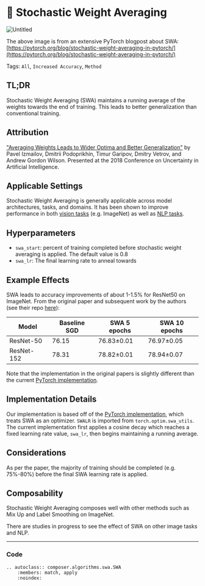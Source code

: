# 🧩 Stochastic Weight Averaging

![Untitled](https://storage.googleapis.com/docs.mosaicml.com/images/methods/swa.png)

The above image is from an extensive PyTorch blogpost about SWA:
[https://pytorch.org/blog/stochastic-weight-averaging-in-pytorch/](https://pytorch.org/blog/stochastic-weight-averaging-in-pytorch/)

Tags: `All`, `Increased Accuracy`, `Method`

## TL;DR

Stochastic Weight Averaging (SWA) maintains a running average of the weights towards the end of training. This leads to better generalization than conventional training.

## Attribution

["Averaging Weights Leads to Wider Optima and Better Generalization"](https://arxiv.org/abs/1803.05407) by Pavel Izmailov, Dmitrii Podoprikhin, Timur Garipov, Dmitry Vetrov, and Andrew Gordon Wilson. Presented at the 2018 Conference on Uncertainty in Artificial Intelligence.

## Applicable Settings

Stochastic Weight Averaging is generally applicable across model architectures, tasks, and domains. It has been shown to improve performance in both [vision tasks](https://arxiv.org/abs/1803.05407) (e.g. ImageNet) as well as [NLP tasks](https://arxiv.org/abs/1902.02476).

## Hyperparameters

- `swa_start`: percent of training completed before stochastic weight averaging is applied. The default value is 0.8
- `swa_lr`: The final learning rate to anneal towards

## Example Effects

SWA leads to accuracy improvements of about 1-1.5% for ResNet50 on ImageNet. From the original paper and subsequent work by the authors (see their repo [here](https://github.com/izmailovpavel/torch_swa_examples)):


| Model      | Baseline SGD | SWA 5 epochs | SWA 10 epochs |
|------------|--------------|--------------|---------------|
| ResNet-50  | 76.15        | 76.83±0.01   | 76.97±0.05    |
| ResNet-152 | 78.31        | 78.82±0.01   | 78.94±0.07    |


Note that the implementation in the original papers is slightly different than the current [PyTorch implementation](https://pytorch.org/blog/pytorch-1.6-now-includes-stochastic-weight-averaging/).

## Implementation Details

Our implementation is based off of the [PyTorch implementation](https://pytorch.org/blog/pytorch-1.6-now-includes-stochastic-weight-averaging/), which treats SWA as an optimizer.  `SWALR` is imported from `torch.optim.swa_utils`. The current implementation first applies a cosine decay which reaches a fixed learning rate value, `swa_lr`, then begins maintaining a running average.

## Considerations

As per the paper, the majority of training should be completed (e.g. 75%-80%) before the final SWA learning rate is applied.

## Composability

Stochastic Weight Averaging composes well with other methods such as Mix Up and Label Smoothing on ImageNet.

There are studies in progress to see the effect of SWA on other image tasks and NLP.

---

### Code

```{eval-rst}
.. autoclass:: composer.algorithms.swa.SWA
    :members: match, apply
    :noindex:
